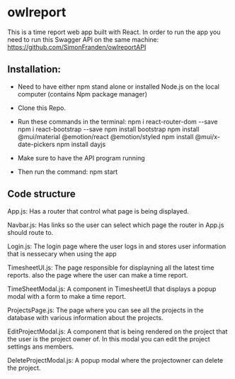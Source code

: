# owlreport
This is a time report web app built with React. In order to run the app you need to run this Swagger API on the same machine: https://github.com/SimonFranden/owlreportAPI

Installation:
----
* Need to have either npm stand alone or installed Node.js on the local computer (contains Npm package manager)

* Clone this Repo.
 
 * Run these commands in the terminal:
  npm i react-router-dom --save
  npm i react-bootstrap --save
  npm install bootstrap
  npm install @mui/material @emotion/react @emotion/styled
  npm install @mui/x-date-pickers
  npm install dayjs

* Make sure to have the API program running

* Then run the command: npm start


Code structure
---
App.js: Has a router that control what page is being displayed.

Navbar.js: Has links so the user can select which page the router in App.js should route to.

Login.js: The login page where the user logs in and stores user information that is nessecary when using the app

TimesheetUI.js: The page responsible for displayning all the latest time reports. also the page where the user can make a time report.

TimeSheetModal.js: A component in TimesheetUI that displays a popup modal with a form to make a time report.

ProjectsPage.js: The page where you can see all the projects in the database with various information about the projects.

EditProjectModal.js: A component that is being rendered on the project that the user is the project owner of. In this modal you can edit the project settings ans members.

DeleteProjectModal.js: A popup modal where the projectowner can delete the project.
